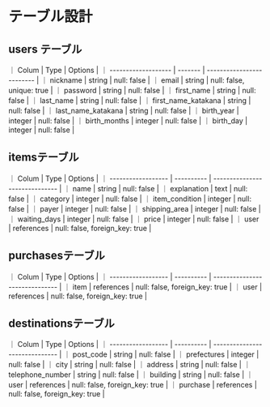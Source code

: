# テーブル設計

## users テーブル

｜ Colum               | Type    | Options                   |
｜ ------------------- | ------- | ------------------------- |
｜ nickname            | string  | null: false               |
｜ email               | string  | null: false, unique: true |
｜ password            | string  | null: false               |
｜ first_name          | string  | null: false               |
｜ last_name           | string  | null: false               |
｜ first_name_katakana | string  | null: false               |
｜ last_name_katakana  | string  | null: false               |
｜ birth_year          | integer | null: false               |
｜ birth_months        | integer | null: false               |
｜ birth_day           | integer | null: false               |

## itemsテーブル

｜ Colum              | Type       | Options                        |
｜ ------------------ | ---------- | ------------------------------ |
｜ name               | string     | null: false                    |
｜ explanation        | text       | null: false                    |
｜ category           | integer    | null: false                    |
｜ item_condition     | integer    | null: false                    |
｜ payer              | integer    | null: false                    |
｜ shipping_area      | integer    | null: false                    |
｜ waiting_days       | integer    | null: false                    |
｜ price              | integer    | null: false                    |
｜ user               | references | null: false, foreign_key: true |

## purchasesテーブル

｜ Colum              | Type       | Options                        |
｜ ------------------ | ---------- | ------------------------------ |
｜ item               | references | null: false, foreign_key: true |
｜ user               | references | null: false, foreign_key: true |

## destinationsテーブル

｜ Colum              | Type       | Options                        |
｜ ------------------ | ---------- | ------------------------------ |
｜ post_code          | string     | null: false                    |
｜ prefectures        | integer    | null: false                    |
｜ city               | string     | null: false                    |
｜ address            | string     | null: false                    |
｜ telephone_number   | string     | null: false                    |
｜ building           | string     | null: false                    |
｜ user               | references | null: false, foreign_key: true |
｜ purchase           | references | null: false, foreign_key: true |
